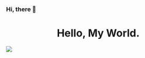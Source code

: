 ### Hi, there 👋

<div align="center">
  <h1>Hello, My World.</h1>
</div>

![](https://github-readme-stats.vercel.app/api/top-langs/?username=pmh-only&theme=nord&layout=compact)

<!--
**wHoIsDReAmer/wHoIsDReAmer** is a ✨ _special_ ✨ repository because its `README.md` (this file) appears on your GitHub profile.

Here are some ideas to get you started:

- 🔭 I’m currently working on ...
- 🌱 I’m currently learning ...
- 👯 I’m looking to collaborate on ...
- 🤔 I’m looking for help with ...
- 💬 Ask me about ...
- 📫 How to reach me: ...
- 😄 Pronouns: ...
- ⚡ Fun fact: ...
-->
